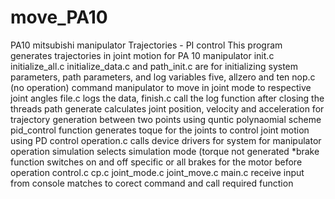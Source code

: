 # move_PA10
PA10 mitsubishi manipulator Trajectories - PI control
This program generates trajectories in joint motion for PA 10 manipulator
init.c initialize_all.c initialize_data.c and path_init.c are for initializing system parameters, path parameters, and log variables
five, allzero and ten nop.c (no operation) command manipulator to move in joint mode to respective joint angles
file.c logs the data, finish.c call the log function after closing the threads
path generate calculates joint position, velocity and acceleration for trajectory generation between two points using quntic polynaomial scheme
pid_control function generates toque for the joints to control joint motion using PD control
operation.c calls device drivers for system for manipulator operation simulation selects simulation mode (torque not generated
*brake function switches on and off specific or all brakes for the motor before operation
control.c cp.c joint_mode.c joint_move.c main.c receive input from console matches to corect command and call required function
